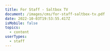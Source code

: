 ```yaml
---
title: For Staff - Saltbox TV
document: /images/cms/for-staff-saltbox-tv.pdf
date: 2022-10-03T19:53:55.417Z
isMobile: false
topics:
  - content
userTypes:
  - staff
---
```

